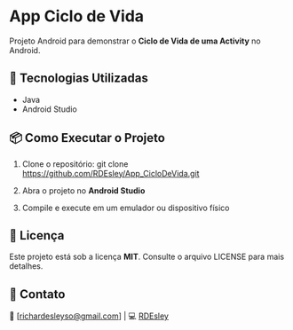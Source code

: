 # App Ciclo de Vida

Projeto Android para demonstrar o **Ciclo de Vida de uma Activity** no Android.

## 🚀 Tecnologias Utilizadas
- Java
- Android Studio

## 📦 Como Executar o Projeto
1. Clone o repositório:
   git clone https://github.com/RDEsley/App_CicloDeVida.git

2. Abra o projeto no **Android Studio**
3. Compile e execute em um emulador ou dispositivo físico

## 📝 Licença
Este projeto está sob a licença **MIT**. Consulte o arquivo LICENSE para mais detalhes.

## 📩 Contato
📧 [richardesleyso@gmail.com] | 💻 [RDEsley](https://github.com/RDEsley)
